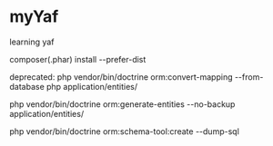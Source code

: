 myYaf
=====

learning yaf

composer(.phar) install --prefer-dist

deprecated: php vendor/bin/doctrine orm:convert-mapping --from-database php application/entities/

php vendor/bin/doctrine orm:generate-entities --no-backup application/entities/

php vendor/bin/doctrine orm:schema-tool:create --dump-sql
